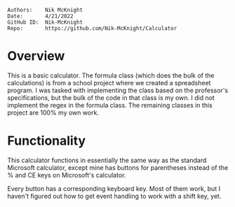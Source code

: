 ```
Authors:    Nik McKnight
Date:       4/21/2022
GitHub ID:  Nik-McKnight
Repo:       https://github.com/Nik-McKnight/Calculator
```

# Overview

This is a basic calculator. The formula class (which does the bulk of the calculations)
is from a school project where we created a spreadsheet program. I was tasked with
implementing the class based on the professor's specifications, but the bulk of the code
in that class is my own. I did not implement the regex in the formula class. The remaining
classes in this project are 100% my own work.

# Functionality

This calculator functions in essentially the same way as the standard Microsoft calculator,
except mine has buttons for parentheses instead of the % and CE keys on Microsoft's 
calculator.

Every button has a corresponding keyboard key. Most of them work, but I haven't figured out
how to get event handling to work with a shift key, yet.